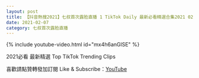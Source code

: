 ```yaml
---
layout: post
title: 【抖音熱搜2021】七叔首次露脸直播 1 TikTok Daily 最新必看精選合集2021 02 07
date: 2021-02-07
category: 七叔首次露脸直播
---
```


{% include youtube-video.html id="mx4h6anGlSE" %}

2021必看 最新精選 Top TikTok Trending Clips

喜歡請點贊轉發加訂閱 Like & Subscribe：[YouTube](https://www.youtube.com/channel/UCAoR7VcanIPd04uEq_GIylA/videos)


